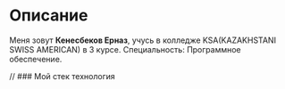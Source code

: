 # Описание
Меня зовут **Кенесбеков Ерназ**, учусь в колледже KSA(KAZAKHSTANI SWISS AMERICAN) в 3 курсе. Специальность: Программное обеспечение.

// ### Мой стек технология
